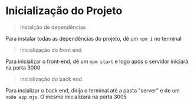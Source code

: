 # Inicialização do Projeto

> Instalção de dependências

Para instalar todas as dependências do projeto, dê um `npm i` no terminal

> inicialização do front end

Para inicializar o front-end, dê um `npm start` e logo após o servidor iniciará na porta 3000

> inicialização do back end

Para incializar o back end, dirija o terminal até a pasta "server" e de um `node app.mjs`. O mesmo inicializará na porta 3005
